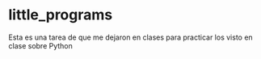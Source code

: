 # little_programs
Esta es una tarea de que me dejaron en clases para practicar los visto en clase sobre Python

